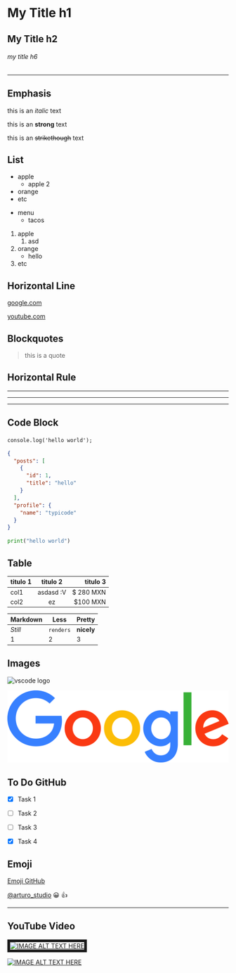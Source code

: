 <!-- HEADINGS (h1, h2, ..., h6) -->
# My Title h1
## My Title h2
###### my title h6

---
## Emphasis
<!-- italic -->
this is an *italic* text
<!-- strong -->
this is an **strong** text
<!-- strikethough -->
this is an ~~strikethough~~ text

## List
<!-- UL -->
* apple
  * apple 2
* orange
* etc

- menu 
  - tacos

1. apple
    1. asd
2. orange
    * hello
3. etc

<!-- links -->
## Horizontal Line

[google.com](https://google.com)

[youtube.com](https://youtube.com "Custom title")

<!-- Blockquotes -->
## Blockquotes

> this is a quote

<!-- Horizontal Rule -->
## Horizontal Rule

---
___

***

<!-- code block -->
## Code Block
`console.log('hello world');`

```JSON
{
  "posts": [
    {
      "id": 1,
      "title": "hello"
    }
  ],
  "profile": {
    "name": "typicode"
  }
}
```

```python
print("hello world")
```

<!-- table -->
## Table

| titulo 1    | titulo 2    | titulo 3    |
|---------    |:------:     |------:      |
|col1         | asdasd :V   | $ 280 MXN   |
|col2         | ez          | $100 MXN    |


Markdown | Less | Pretty
--- | --- | ---
*Still* | `renders` | **nicely**
1 | 2 | 3

<!-- images -->
## Images
![vscode logo](https://upload.wikimedia.org/wikipedia/commons/thumb/9/9a/Visual_Studio_Code_1.35_icon.svg/256px-Visual_Studio_Code_1.35_icon.svg.png)

![zonacraft](logo.png "Custom Title")


<!-- GITHUB MARKDOWN -->

<!-- TO DO -->
## To Do GitHub
* [x] Task 1
* [ ] Task 2
* [ ] Task 3
* [x] Task 4


<!-- EMOJI -->
## Emoji
<!-- list -->
[Emoji GitHub](https://gist.github.com/rxaviers/7360908)

[@arturo_studio](https://twitter.com/arturo_studio) 😀 :+1: 

---
<!-- YouTube Video -->
<!-- 
  Thumbnail
    https://img.youtube.com/vi/[insert-youtube-video-id-here]/0.jpg
    https://img.youtube.com/vi/[insert-youtube-video-id-here]/1.jpg
    https://img.youtube.com/vi/[insert-youtube-video-id-here]/2.jpg
    https://img.youtube.com/vi/[insert-youtube-video-id-here]/3.jpg
 -->
## YouTube Video
<!-- html -->
<a href="http://www.youtube.com/watch?feature=player_embedded&v=gYO1uk7vIcc
" target="_blank"><img src="https://img.youtube.com/vi/gYO1uk7vIcc/maxresdefault.jpg" 
alt="IMAGE ALT TEXT HERE" width="240" height="180" border="6" /></a>

<!-- markdown -->
[![IMAGE ALT TEXT HERE](https://img.youtube.com/vi/gYO1uk7vIcc/maxresdefault.jpg)](http://www.youtube.com/watch?v=gYO1uk7vIcc)
